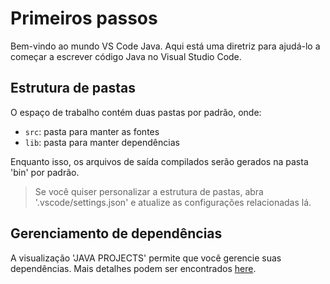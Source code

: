 # Primeiros passos

Bem-vindo ao mundo VS Code Java. Aqui está uma diretriz para ajudá-lo a começar a escrever código Java no Visual Studio Code.

## Estrutura de pastas

O espaço de trabalho contém duas pastas por padrão, onde:

- `src`: pasta para manter as fontes
- `lib`: pasta para manter dependências

Enquanto isso, os arquivos de saída compilados serão gerados na pasta 'bin' por padrão.

> Se você quiser personalizar a estrutura de pastas, abra '.vscode/settings.json' e atualize as configurações relacionadas lá.

## Gerenciamento de dependências

A visualização 'JAVA PROJECTS' permite que você gerencie suas dependências. Mais detalhes podem ser encontrados [here](https://github.com/microsoft/vscode-java-dependency#manage-dependencies).
